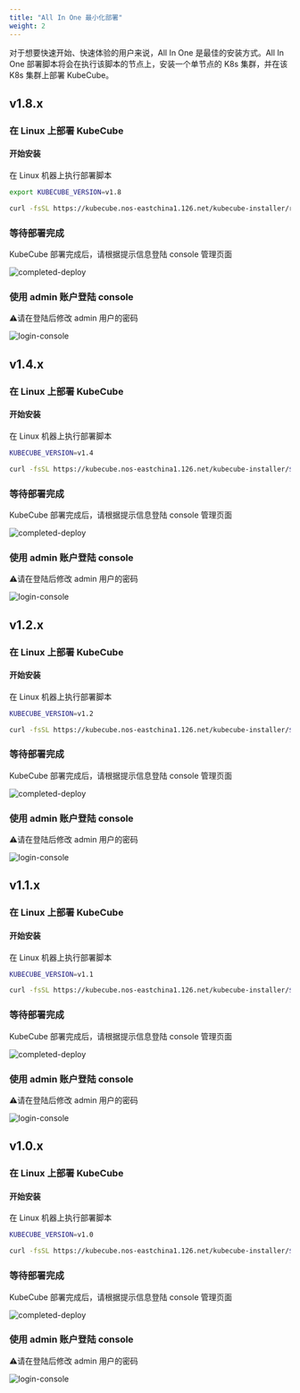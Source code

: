 ```yaml
---
title: "All In One 最小化部署"
weight: 2
---
```


对于想要快速开始、快速体验的用户来说，All In One 是最佳的安装方式。All In One 部署脚本将会在执行该脚本的节点上，安装一个单节点的 K8s 集群，并在该 K8s 集群上部署 KubeCube。

## v1.8.x

### 在 Linux 上部署 KubeCube

#### 开始安装

在 Linux 机器上执行部署脚本

```bash
export KUBECUBE_VERSION=v1.8
```

```bash
curl -fsSL https://kubecube.nos-eastchina1.126.net/kubecube-installer/release/v1.3/entry.sh | bash
```

### 等待部署完成

KubeCube 部署完成后，请根据提示信息登陆 console 管理页面

![completed-deploy](/imgs/installation-guide/All-In-One/completed-deploy.png)

### 使用 admin 账户登陆 console

⚠️请在登陆后修改 admin 用户的密码

![login-console](/imgs/installation-guide/All-In-One/login-console.png)

## v1.4.x

### 在 Linux 上部署 KubeCube

#### 开始安装

在 Linux 机器上执行部署脚本

```bash
KUBECUBE_VERSION=v1.4
```
```bash
curl -fsSL https://kubecube.nos-eastchina1.126.net/kubecube-installer/${KUBECUBE_VERSION}/entry.sh | bash
```

### 等待部署完成
KubeCube 部署完成后，请根据提示信息登陆 console 管理页面

![completed-deploy](/imgs/installation-guide/All-In-One/completed-deploy.png)

### 使用 admin 账户登陆 console

⚠️请在登陆后修改 admin 用户的密码

![login-console](/imgs/installation-guide/All-In-One/login-console.png)

## v1.2.x

### 在 Linux 上部署 KubeCube

#### 开始安装

在 Linux 机器上执行部署脚本

```bash
KUBECUBE_VERSION=v1.2
```
```bash
curl -fsSL https://kubecube.nos-eastchina1.126.net/kubecube-installer/${KUBECUBE_VERSION}/entry.sh | bash
```

### 等待部署完成
KubeCube 部署完成后，请根据提示信息登陆 console 管理页面

![completed-deploy](/imgs/installation-guide/All-In-One/completed-deploy.png)

### 使用 admin 账户登陆 console

⚠️请在登陆后修改 admin 用户的密码

![login-console](/imgs/installation-guide/All-In-One/login-console.png)

## v1.1.x

### 在 Linux 上部署 KubeCube

#### 开始安装

在 Linux 机器上执行部署脚本

```bash
KUBECUBE_VERSION=v1.1
```
```bash
curl -fsSL https://kubecube.nos-eastchina1.126.net/kubecube-installer/${KUBECUBE_VERSION}/entry.sh | bash
```

### 等待部署完成
KubeCube 部署完成后，请根据提示信息登陆 console 管理页面

![completed-deploy](/imgs/installation-guide/All-In-One/completed-deploy.png)

### 使用 admin 账户登陆 console

⚠️请在登陆后修改 admin 用户的密码

![login-console](/imgs/installation-guide/All-In-One/login-console.png)


## v1.0.x

### 在 Linux 上部署 KubeCube

#### 开始安装

在 Linux 机器上执行部署脚本

```bash
KUBECUBE_VERSION=v1.0
```
```bash
curl -fsSL https://kubecube.nos-eastchina1.126.net/kubecube-installer/${KUBECUBE_VERSION}/entry.sh | bash
```

### 等待部署完成
KubeCube 部署完成后，请根据提示信息登陆 console 管理页面

![completed-deploy](/imgs/installation-guide/All-In-One/completed-deploy.png)

### 使用 admin 账户登陆 console

⚠️请在登陆后修改 admin 用户的密码

![login-console](/imgs/installation-guide/All-In-One/login-console.png)
